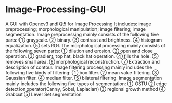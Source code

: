 # Image-Processing-GUI
A GUI with Opencv3 and Qt5 for Image Processing
It includes: image preprocessing; morphological manipulation; image filtering; image segmentation.
Image preprocessing mainly consists of the following five parts:
① grayscale.
② binary.
③ contrast and brightness.
④ histogram equalization.
⑤ sets ROI.
The morphological processing mainly consists of the following seven parts:
① dilation and erosion.
② open and close operation.
③ gradient, top hat, black hat operation.
④ fills the hole.
⑤ removes small area.
⑥ morphological reconstruction.
⑦ Extraction and description of contour.
Image filtering processing mainly includes the following five kinds of filtering:
① box filter.
② mean value filtering.
③ Gaussian filter.
④ median filter.
⑤ bilateral filtering.
Image segmentation mainly includes the following five types of segmentation:
① OSTU
② edge detection operator(Canny, Sobel, Laplacian)
③ regional growth method
④ Grabcut
⑤ Lever Set segmentation
